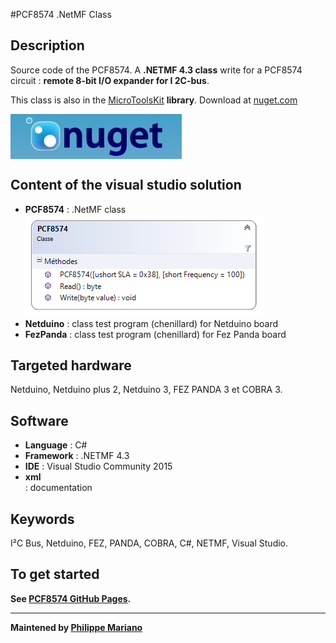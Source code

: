 #PCF8574 .NetMF Class

<strong>Description</strong>
-------------------------------------
Source code of the PCF8574. A <strong>.NETMF 4.3 class</strong> write for a PCF8574 circuit : <strong>remote 8-bit I/O expander for I 2C-bus</strong>. 

This class is also in the <a href="https://www.nuget.org/packages/WEBGE.Microtoolskit/" target="_blank">MicroToolsKit</a> <strong>library</strong>. Download at <a href="https://www.nuget.org" target="_blank">nuget.com</a>

 <img src="img/nuget.JPG" align="center" />


<strong> Content of the visual studio solution</strong>
-------------------------------------
<ul>
<li><strong>PCF8574</strong> : .NetMF class</li>
<img src="img/pcf8574.png" />
<li><strong>Netduino</strong> : class test program (chenillard) for Netduino board</li>
<li><strong>FezPanda</strong> : class test program (chenillard) for Fez Panda board</li>
</ul>


<strong>Targeted hardware</strong>
---------------------
Netduino, Netduino plus 2, Netduino 3, FEZ PANDA 3 et COBRA 3.

<strong>Software</strong>
---------------------
<ul>
<li><strong>Language</strong> : C#</li>
<li><strong>Framework</strong> : .NETMF 4.3</li>
<li><strong>IDE</strong> : Visual Studio Community 2015</li>
<li><strong>xml</strong></li> : documentation
</ul>

<strong>Keywords</strong>
----------------------------
I²C Bus, Netduino, FEZ, PANDA, COBRA, C#, NETMF, Visual Studio.

<strong>To get started<strong>
--------------------
See <a href="http://webge.github.io/PCF8574/" target="_blank">PCF8574 GitHub Pages</a>.
<hr>

<strong>Maintened by<strong> <a href="mailto:philippemariano@gmail.com">Philippe Mariano</a>
